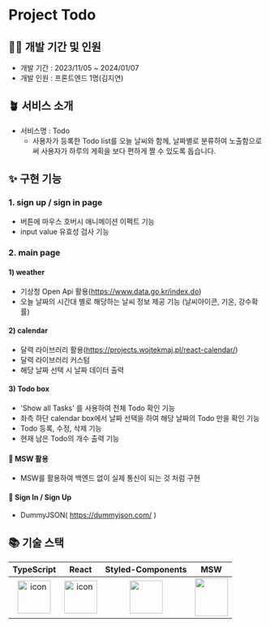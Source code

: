 # Project Todo

## 🧚‍♂️ 개발 기간 및 인원

- 개발 기간 : 2023/11/05 ~ 2024/01/07
- 개발 인원 : 프론트엔드 1명(김지연)

## 🪴 서비스 소개
- 서비스명 : Todo
  - 사용자가 등록한 Todo list를 오늘 날씨와 함께, 날짜별로 분류하여 노출함으로써 사용자가 하루의 게획을 보다 편하게 짤 수 있도록 돕습니다.

## ✨ 구현 기능
### 1. sign up / sign in page
  - 버튼에 마우스 호버시 애니메이션 이펙트 기능
  - input value 유효성 검사 기능

### 2. main page
#### 1) weather
  - 기상청 Open Api 활용(https://www.data.go.kr/index.do)
  - 오늘 날짜의 시간대 별로 해당하는 날씨 정보 제공 기능 (날씨아이콘, 기온, 강수확률)

#### 2) calendar
  - 달력 라이브러리 활용(https://projects.wojtekmaj.pl/react-calendar/)
  - 달력 라이브러리 커스텀
  - 해당 날짜 선택 시 날짜 데이터 출력

#### 3) Todo box
  - 'Show all Tasks' 를 사용하여 전체 Todo 확인 기능
  - 좌측 하단 calendar box에서 날짜 선택을 하여 해당 날짜의 Todo 만을 확인 기능
  - Todo 등록, 수정, 삭제 기능
  - 현재 남은 Todo의 개수 출력 기능

#### 📍 MSW 활용
  - MSW를 활용하여 백엔드 없이 실제 통신이 되는 것 처럼 구현
#### 📍 Sign In / Sign Up
  - DummyJSON( https://dummyjson.com/ )


## 📚 기술 스택
|TypeScript|React|Styled-Components|MSW
|:---:|:---:|:---:|:---:|
| <img src="https://techstack-generator.vercel.app/ts-icon.svg" alt="icon" width="65" height="65" /> | <img src="https://techstack-generator.vercel.app/react-icon.svg" alt="icon" width="65" height="65" /> | <img src="https://www.styled-components.com/atom.png" width="65" height="65" /> | <img src="https://logowik.com/content/uploads/images/msw-mock-service-worker8666.logowik.com.webp" width="65" height="75"/> </div> |
